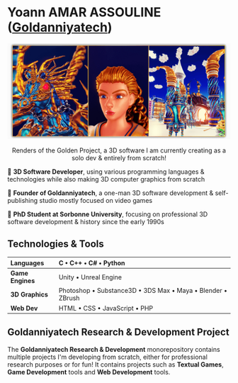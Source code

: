 <!--  URL: https://github.com/Goldanniyatech/Goldanniyatech -->

# Yoann AMAR ASSOULINE ([Goldanniyatech](https://www.goldanniyatech.com/)) 

[![Banner](Data/Goldanniyatech-Banner.png?raw=true "Goldanniyatech Banner")](https://www.goldanniyatech.com/)
<p align="center"> Renders of the Golden Project, a 3D software I am currently creating as a solo dev & entirely from scratch! </p>

💎 **3D Software Developer**, using various programming languages & technologies while also making 3D computer graphics from scratch

💎 **Founder of Goldanniyatech**, a one-man 3D software development & self-publishing studio mostly focused on video games

💎 **PhD Student at Sorbonne University**, focusing on professional 3D software development & history since the early 1990s

## Technologies & Tools

| **Languages**             | C • C++ • C# • Python                                       |
| :------------------------ | :----------------------------------------------             |
| **Game Engines**          | Unity • Unreal Engine                                       | 
| **3D Graphics**           | Photoshop • Substance3D • 3DS Max • Maya • Blender • ZBrush |
| **Web Dev**               | HTML • CSS • JavaScript • PHP                               |

## Goldanniyatech Research & Development Project

The **Goldanniyatech Research & Development** monorepository contains multiple projects I'm developing from scratch, either for professional research purposes or for fun! It contains projects such as **Textual Games**, **Game Development** tools and **Web Development** tools. 
